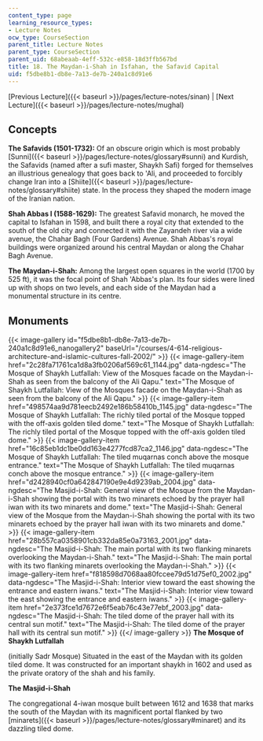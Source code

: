 ```yaml
---
content_type: page
learning_resource_types:
- Lecture Notes
ocw_type: CourseSection
parent_title: Lecture Notes
parent_type: CourseSection
parent_uid: 68abeaab-4eff-532c-e858-18d3ffb567bd
title: 18. The Maydan-i-Shah in Isfahan, the Safavid Capital
uid: f5dbe8b1-db8e-7a13-de7b-240a1c8d91e6
---
```


[Previous Lecture]({{< baseurl >}}/pages/lecture-notes/sinan) | [Next Lecture]({{< baseurl >}}/pages/lecture-notes/mughal)

Concepts
--------

**The Safavids (1501-1732):** Of an obscure origin which is most probably [Sunni]({{< baseurl >}}/pages/lecture-notes/glossary#sunni) and Kurdish, the Safavids (named after a sufi master, Shaykh Safi) forged for themselves an illustrious genealogy that goes back to 'Ali, and proceeded to forcibly change Iran into a [Shiite]({{< baseurl >}}/pages/lecture-notes/glossary#shiite) state. In the process they shaped the modern image of the Iranian nation.

**Shah Abbas I (1588-1629):** The greatest Safavid monarch, he moved the capital to Isfahan in 1598, and built there a royal city that extended to the south of the old city and connected it with the Zayandeh river via a wide avenue, the Chahar Bagh (Four Gardens) Avenue. Shah Abbas's royal buildings were organized around his central Maydan or along the Chahar Bagh Avenue.

**The Maydan-i-Shah:** Among the largest open squares in the world (1700 by 525 ft), it was the focal point of Shah 'Abbas's plan. Its four sides were lined up with shops on two levels, and each side of the Maydan had a monumental structure in its centre.

Monuments
---------
{{< image-gallery id="f5dbe8b1-db8e-7a13-de7b-240a1c8d91e6_nanogallery2" baseUrl="/courses/4-614-religious-architecture-and-islamic-cultures-fall-2002/" >}}
{{< image-gallery-item href="2c28fa71761ca1d8a3fb0206af569c61_1144.jpg" data-ngdesc="The Mosque of Shaykh Lutfallah: View of the Mosques facade on the Maydan-i-Shah as seen from the balcony of the Ali Qapu." text="The Mosque of Shaykh Lutfallah: View of the Mosques facade on the Maydan-i-Shah as seen from the balcony of the Ali Qapu." >}}
{{< image-gallery-item href="498574aa9d781eecb2492e186b58410b_1145.jpg" data-ngdesc="The Mosque of Shaykh Lutfallah: The richly tiled portal of the Mosque topped with the off-axis golden tiled dome." text="The Mosque of Shaykh Lutfallah: The richly tiled portal of the Mosque topped with the off-axis golden tiled dome." >}}
{{< image-gallery-item href="16c85eb1dc1be0dd163e4277fcd87ca2_1146.jpg" data-ngdesc="The Mosque of Shaykh Lutfallah: The tiled muqarnas conch above the mosque entrance." text="The Mosque of Shaykh Lutfallah: The tiled muqarnas conch above the mosque entrance." >}}
{{< image-gallery-item href="d2428940cf0a642847190e9e4d9239ab_2004.jpg" data-ngdesc="The Masjid-i-Shah: General view of the Mosque from the Maydan-i-Shah showing the portal with its two minarets echoed by the prayer hall iwan with its two minarets and dome." text="The Masjid-i-Shah: General view of the Mosque from the Maydan-i-Shah showing the portal with its two minarets echoed by the prayer hall iwan with its two minarets and dome." >}}
{{< image-gallery-item href="28b557ca0358901cb332da85e0a73163_2001.jpg" data-ngdesc="The Masjid-i-Shah: The main portal with its two flanking minarets overlooking the Maydan-i-Shah." text="The Masjid-i-Shah: The main portal with its two flanking minarets overlooking the Maydan-i-Shah." >}}
{{< image-gallery-item href="f818598d7068aa80fccee79d51d75ef0_2002.jpg" data-ngdesc="The Masjid-i-Shah: Interior view toward the east showing the entrance and eastern iwans." text="The Masjid-i-Shah: Interior view toward the east showing the entrance and eastern iwans." >}}
{{< image-gallery-item href="2e373fce1d7672e6f5eab76c43e77ebf_2003.jpg" data-ngdesc="The Masjid-i-Shah: The tiled dome of the prayer hall with its central sun motif." text="The Masjid-i-Shah: The tiled dome of the prayer hall with its central sun motif." >}}
{{</ image-gallery >}}
**The Mosque of Shaykh Lutfallah**

(initially Sadr Mosque) Situated in the east of the Maydan with its golden tiled dome. It was constructed for an important shaykh in 1602 and used as the private oratory of the shah and his family.

**The Masjid-i-Shah**

The congregational 4-iwan mosque built between 1612 and 1638 that marks the south of the Maydan with its magnificent portal flanked by two [minarets]({{< baseurl >}}/pages/lecture-notes/glossary#minaret) and its dazzling tiled dome.